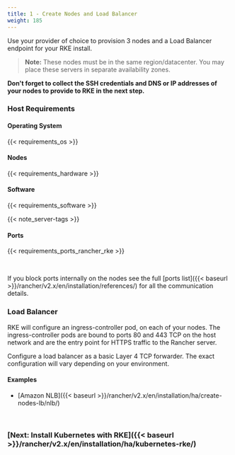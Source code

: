 ```yaml
---
title: 1 - Create Nodes and Load Balancer
weight: 185
---
```


Use your provider of choice to provision 3 nodes and a Load Balancer endpoint for your RKE install.

> **Note:** These nodes must be in the same region/datacenter.  You may place these servers in separate availability zones.

**Don't forget to collect the SSH credentials and DNS or IP addresses of your nodes to provide to RKE in the next step.**

### Host Requirements

#### Operating System

{{< requirements_os >}}<br/>

#### Nodes

{{< requirements_hardware >}}<br/>

#### Software

{{< requirements_software >}}

{{< note_server-tags >}}

#### Ports

{{< requirements_ports_rancher_rke >}}

<br/>

If you block ports internally on the nodes see the full [ports list]({{< baseurl >}}/rancher/v2.x/en/installation/references/) for all the communication details.

### Load Balancer

RKE will configure an ingress-controller pod, on each of your nodes. The ingress-controller pods are bound to ports 80 and 443 TCP on the host network and are the entry point for HTTPS traffic to the Rancher server.

Configure a load balancer as a basic Layer 4 TCP forwarder. The exact configuration will vary depending on your environment.

#### Examples

* [Amazon NLB]({{< baseurl >}}/rancher/v2.x/en/installation/ha/create-nodes-lb/nlb/)

<br/>

### [Next: Install Kubernetes with RKE]({{< baseurl >}}/rancher/v2.x/en/installation/ha/kubernetes-rke/)